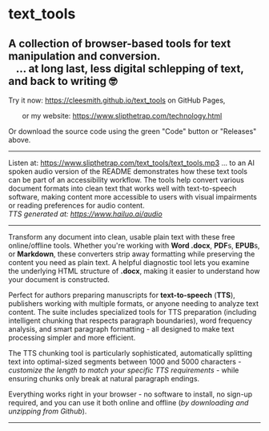 # text_tools

## A collection of browser-based tools for text manipulation and conversion. <br>&nbsp;&nbsp;&nbsp;... at long last, less digital schlepping of text, and back to writing 🤓

Try it now: https://cleesmith.github.io/text_tools on GitHub Pages,

&nbsp;&nbsp;&nbsp;&nbsp;&nbsp;&nbsp;&nbsp;or my website: https://www.slipthetrap.com/technology.html

Or download the source code using the green "Code" button or "Releases" above.

---


Listen at: https://www.slipthetrap.com/text_tools/text_tools.mp3
... to an AI spoken audio version of the README demonstrates how these text tools can be part of an accessibility workflow. The tools help convert various document formats into clean text that works well with text-to-speech software, making content more accessible to users with visual impairments or reading preferences for audio content.
<br>
*TTS generated at: https://www.hailuo.ai/audio*

---

Transform any document into clean, usable plain text with these free
online/offline tools. Whether you're working with **Word .docx**, **PDF**s, **EPUB**s,
or **Markdown**, these converters strip away formatting while preserving
the content you need as plain text. A helpful diagnostic tool lets
you examine the underlying HTML structure of **.docx**, making it easier
to understand how your document is constructed.

Perfect for authors preparing manuscripts for **text-to-speech**
(**TTS**), publishers working with multiple formats, or anyone needing to
analyze text content. The suite includes specialized tools for TTS
preparation (including intelligent chunking that respects paragraph
boundaries), word frequency analysis, and smart paragraph
formatting - all designed to make text processing simpler and more
efficient.

The TTS chunking tool is particularly sophisticated, automatically
splitting text into optimal-sized segments between 1000 and 5000
characters - *customize the length to match your specific TTS
requirements* - while ensuring chunks only break at natural paragraph
endings.

Everything works right in your browser - no software to install, no
sign-up required, and you can use it both online and offline
(*by downloading and unzipping from Github*).

---

